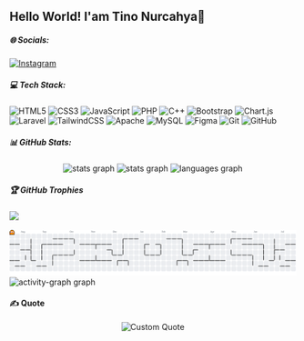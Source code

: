 ## Hello World! I'am Tino Nurcahya👋

##### 🌐 Socials:

[![Instagram](https://img.shields.io/badge/Instagram-%23E4405F.svg?logo=Instagram&logoColor=white)](https://instagram.com/Tino_nrchy)

##### 💻 Tech Stack:

![HTML5](https://img.shields.io/badge/html5-%23E34F26.svg?style=for-the-badge&logo=html5&logoColor=white) ![CSS3](https://img.shields.io/badge/css3-%231572B6.svg?style=for-the-badge&logo=css3&logoColor=white) ![JavaScript](https://img.shields.io/badge/javascript-%23323330.svg?style=for-the-badge&logo=javascript&logoColor=%23F7DF1E) ![PHP](https://img.shields.io/badge/php-%23777BB4.svg?style=for-the-badge&logo=php&logoColor=white) ![C++](https://img.shields.io/badge/c++-%2300599C.svg?style=for-the-badge&logo=c%2B%2B&logoColor=white) ![Bootstrap](https://img.shields.io/badge/bootstrap-%238511FA.svg?style=for-the-badge&logo=bootstrap&logoColor=white) ![Chart.js](https://img.shields.io/badge/chart.js-F5788D.svg?style=for-the-badge&logo=chart.js&logoColor=white) ![Laravel](https://img.shields.io/badge/laravel-%23FF2D20.svg?style=for-the-badge&logo=laravel&logoColor=white) ![TailwindCSS](https://img.shields.io/badge/tailwindcss-%2338B2AC.svg?style=for-the-badge&logo=tailwind-css&logoColor=white) ![Apache](https://img.shields.io/badge/apache-%23D42029.svg?style=for-the-badge&logo=apache&logoColor=white) ![MySQL](https://img.shields.io/badge/mysql-4479A1.svg?style=for-the-badge&logo=mysql&logoColor=white) ![Figma](https://img.shields.io/badge/figma-%23F24E1E.svg?style=for-the-badge&logo=figma&logoColor=white) ![Git](https://img.shields.io/badge/git-%23F05033.svg?style=for-the-badge&logo=git&logoColor=white) ![GitHub](https://img.shields.io/badge/github-%23121011.svg?style=for-the-badge&logo=github&logoColor=white)

##### 📊 GitHub Stats:

<div align="center">
<img src="https://github-readme-stats.vercel.app/api?username=TinoNurcahya&theme=codeSTACKr&hide_border=true&include_all_commits=false&count_private=false)" height="150" alt="stats graph" />
<img src="https://nirzak-streak-stats.vercel.app/?user=TinoNurcahya&theme=codeSTACKr&hide_border=true" 
height="150" alt="stats graph" />
<img src="https://github-readme-stats.vercel.app/api/top-langs/?username=TinoNurcahya&theme=codeSTACKr&hide_border=true&include_all_commits=false&count_private=false&layout=compact" height="150" alt="languages graph" />
</div>

##### 🏆 GitHub Trophies

![](https://github-profile-trophy.vercel.app/?username=TinoNurcahya&theme=tokyo-night&no-frame=false&no-bg=true&margin-w=4)

<picture>
  <source media="(prefers-color-scheme: dark)" srcset="https://raw.githubusercontent.com/TinoNurcahya/TinoNurcahya/output/pacman-contribution-graph-dark.svg">
  <source media="(prefers-color-scheme: light)" srcset="https://raw.githubusercontent.com/TinoNurcahya/TinoNurcahya/output/pacman-contribution-graph.svg">
  <img alt="pacman contribution graph" src="https://raw.githubusercontent.com/TinoNurcahya/TinoNurcahya/output/pacman-contribution-graph.svg">
</picture>

<img src="https://github-readme-activity-graph.vercel.app/graph?username=TinoNurcahya&radius=16&theme=tokyo-night&area=true&order=5" height="300" alt="activity-graph graph"  />

#### ✍️ Quote
<div align="center">
  <img src="https://quotes-github-readme.vercel.app/api?type=horizontal&theme=algolia&border=true&quote=who%20cares%20if%20we%20don't%20see%20the%20sunshine%20again,%20I%20want%20you%20more%20than%20any%20blue%20sky&author=Tino%20Nurcahya" alt="Custom Quote" style="style= width: 100%;" />
</div>
